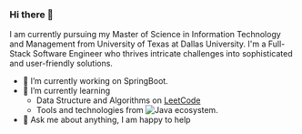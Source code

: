 ### Hi there 👋

I am currently pursuing my Master of Science in Information Technology and Management from University of Texas at Dallas University. I'm a Full-Stack Software Engineer who thrives intricate challenges into sophisticated and user-friendly solutions.

- 🔭 I’m currently working on SpringBoot.
- 🌱 I’m currently learning
  - Data Structure and Algorithms on [LeetCode](https://leetcode.com/vivekmakani2112/) 
  - Tools and technologies from ![Java](https://github.com/VivekMakani/VivekMakani/assets/59250602/1020cad1-27de-4005-aad9-0adbf61400cd) ecosystem.
- 💬 Ask me about anything, I am happy to help


